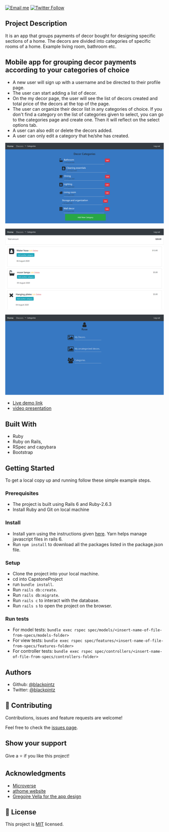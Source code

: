 [![Email me](https://img.shields.io/badge/Hire%2FConsult-Click%20to%20contact-brightgreen)](mailto:rosewanjohi24@gmail.com)
[![Twitter Follow](https://img.shields.io/twitter/follow/blackpintz?label=Tweet%20me&style=social)](https://twitter.com/blackpintz)

## Project Description

It is an app that groups payments of decor bought for designing specific sections of a home. The decors are divided into categories of specific rooms of a home. Example living room, bathroom etc.

## Mobile app for grouping decor payments according to your categories of choice

- A new user will sign up with a username and be directed to their profile page.
- The user can start adding a list of decor. 
- On the my decor page, the user will see the list of decors created and total price of the decors at the top of the page.
- The user can organize their decor list in any categories of choice. If you don't find a category on the list of categories given to select, you can go to the categories page and create one. Then it will reflect on the select options tab.
- A user can also edit or delete the decors added. 
- A user can only edit a category that he/she has created.

![screenshot](images/category_page_index.png)

![screenshot](images/show_page_decor.png)

![screenshot](images/show_page_user.png)

- [Live demo link](https://secret-garden-94979.herokuapp.com/)
- [video presentation](https://www.loom.com/share/9cf85feeb8214e1789bdd9df292f5962)

## Built With

- Ruby
- Ruby on Rails,
- RSpec and capybara
- Bootstrap


## Getting Started


To get a local copy up and running follow these simple example steps.

### Prerequisites

- The project is built using Rails 6 and Ruby-2.6.3
- Install Ruby and Git on local machine

### Install

- Install yarn using the instructions given [here](https://classic.yarnpkg.com/en/docs/install/#windows-stable). Yarn helps manage javascript files in rails 6.
- Run ```npm install``` to download all the packages listed in the package.json file.

### Setup

- Clone the project into your local machine.
- cd into CapstoneProject
- run ```bundle install```.
-  Run ```rails db:create```.
- Run ```rails db:migrate```.
- Run ```rails c``` to interact with the database.
- Run ```rails s``` to open the project on the browser.



### Run tests
- For model tests: ```bundle exec rspec spec/models/<insert-name-of-file-from-specs/models-folder>```
- For view tests: ```bundle exec rspec spec/features/<insert-name-of-file-from-specs/features-folder>```
- For controller tests: ```bundle exec rspec spec/controllers/<insert-name-of-file-from-specs/controllers-folder>```


## Authors

- Github: [@blackpintz](https://github.com/blackpintz)
- Twitter: [@blackpintz](https://twitter.com/blackpintz)


## 🤝 Contributing

Contributions, issues and feature requests are welcome!

Feel free to check the [issues page](https://github.com/blackpintz/Capstone-GroupTransactions/pulls).

## Show your support

Give a ⭐️ if you like this project!

## Acknowledgments

- [Microverse](https://www.microverse.org/)
- [athome website](https://www.athome.com/)
- [Gregoire Vella for the app design](https://www.behance.net/gallery/19759151/Snapscan-iOs-design-and-branding?tracking_source=)


## 📝 License

This project is [MIT](lic.url) licensed.
